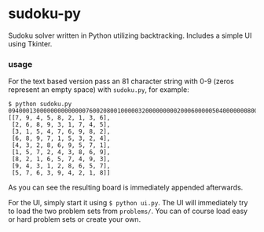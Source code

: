 # sudoku-py

Sudoku solver written in Python utilizing backtracking. Includes a simple UI
using Tkinter.

### usage

For the text based version pass an 81 character string with 0-9 (zeros
represent an empty space) with `sudoku.py`, for example:

    $ python sudoku.py 094000130000000000000076002080010000032000000000200060000050400000008007006304008
    [[7, 9, 4, 5, 8, 2, 1, 3, 6],
     [2, 6, 8, 9, 3, 1, 7, 4, 5],
     [3, 1, 5, 4, 7, 6, 9, 8, 2],
     [6, 8, 9, 7, 1, 5, 3, 2, 4],
     [4, 3, 2, 8, 6, 9, 5, 7, 1],
     [1, 5, 7, 2, 4, 3, 8, 6, 9],
     [8, 2, 1, 6, 5, 7, 4, 9, 3],
     [9, 4, 3, 1, 2, 8, 6, 5, 7],
     [5, 7, 6, 3, 9, 4, 2, 1, 8]]

As you can see the resulting board is immediately appended afterwards.

For the UI, simply start it using `$ python ui.py`. The UI will immediately try
to load the two problem sets from `problems/`. You can of course load easy or
hard problem sets or create your own.
